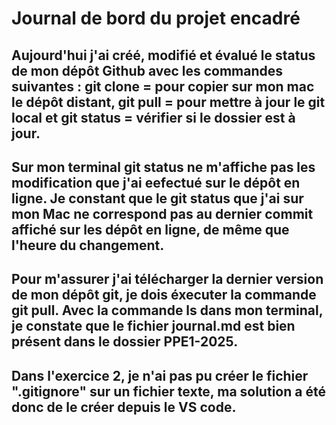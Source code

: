 # Journal de bord du projet encadré

## Aujourd'hui j'ai créé, modifié et évalué le status de mon dépôt Github avec les commandes suivantes : git clone = pour copier sur mon mac le dépôt distant, git pull = pour mettre à jour le git local et git status = vérifier si le dossier est à jour. 

## Sur mon terminal git status ne m'affiche pas les modification que j'ai eefectué sur le dépôt en ligne. Je constant que le git status que j'ai sur mon Mac ne correspond pas au dernier commit affiché sur les dépôt en ligne, de même que l'heure du changement. 

## Pour m'assurer j'ai télécharger la dernier version de mon dépôt git, je dois éxecuter la commande git pull. Avec la commande ls dans mon terminal, je constate que le fichier journal.md est bien présent dans le dossier PPE1-2025. 

## Dans l'exercice 2, je n'ai pas pu créer le fichier  ".gitignore" sur un fichier texte, ma solution a été donc de le créer depuis le VS code.
